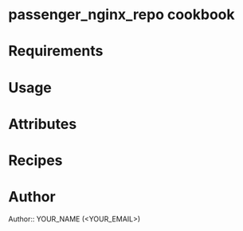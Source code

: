 # passenger_nginx_repo cookbook

# Requirements

# Usage

# Attributes

# Recipes

# Author

Author:: YOUR_NAME (<YOUR_EMAIL>)
